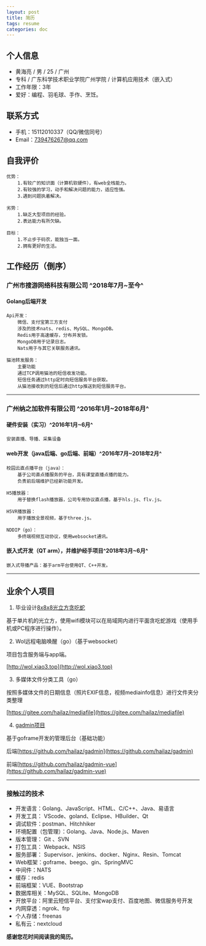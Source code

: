 ```yaml
---
layout: post
title: 简历
tags: resume
categories: doc
---
```


## 个人信息

- 黄海亮 / 男 / 25 / 广州
- 专科 / 广东科学技术职业学院广州学院 / 计算机应用技术（嵌入式）
- 工作年限：3年
- 爱好：编程、羽毛球、手作、烹饪。

## 联系方式

- 手机：15112010337（QQ/微信同号）
- Email：739476267@qq.com


## 自我评价

    优势：
        1.有较广的知识面（计算机软硬件），有web全栈能力。
        2.有较强的学习，动手和解决问题的能力，适应性强。
        3.遇到问题执着解决。

    劣势：
        1.缺乏大型项目的经验。
        2.表达能力有所欠缺。

    目标：
        1.不止步于码农，能独当一面。
        2.拥有更好的生活。

## 工作经历（倒序）

### 广州市搜游网络科技有限公司 ^2018年7月~至今^

#### Golang后端开发

```
Api开发：
    微信、支付宝第三方支付
    涉及的技术nats、redis、MySQL、MongoDB。
    Redis用于高速缓存，分布并发锁。
    MongoDB用于记录日志。
    Nats用于与其它关联服务通讯。

猫池转发服务：
    主要功能
    通过TCP调用猫池的短信收发功能。
    短信任务通过http定时向短信服务平台获取。
    从猫池接收到的短信后通过http推送到短信服务平台。
```

----

### 广州纳之加软件有限公司 ^2016年1月~2018年6月^

#### 硬件安装（实习）^2016年1月~6月^

```
安装直播、导播、采集设备
```

#### web开发（java后端、go后端、前端）^2016年7月~2018年2月^

```
校园云直点播平台（java）：
    基于公司直点播服务的平台，具有课堂直播点播的能力。
    负责前后端维护已经新功能开发。

H5播放器：
    用于替换flash播放器，公司专用协议直点播，基于hls.js、flv.js。

H5VR播放器：
    用于播放全景视频，基于three.js。

NDDIP（go）：
    多终端视频互动协议，使用websocket通讯。
```

#### 嵌入式开发（QT arm），并维护经手项目^2018年3月~6月^

```
嵌入式导播产品：基于arm平台使用QT、C++开发。
```

----

## 业余个人项目

1. 毕业设计[8x8x8光立方贪吃蛇](https://v.youku.com/v_show/id_XMTQ0MDY1NjQ0NA==.html?spm=a2h0j.11185381.listitem_page1.5~A)

基于单片机的光立方，使用wifi模块可以在局域网内进行平面贪吃蛇游戏（使用手机或PC程序进行操作）。

2. Wol远程电脑唤醒（go）（基于websocket）

项目包含服务端与app端。

[http://wol.xiao3.top](http://wol.xiao3.top)

3. 多媒体文件分类工具（go）

按照多媒体文件的日期信息（照片EXIF信息，视频mediainfo信息）进行文件夹分类整理

[https://gitee.com/hailaz/mediafile](https://gitee.com/hailaz/mediafile)

4. [gadmin项目](http://xiao3.top)

基于goframe开发的管理后台（基础功能）

后端[https://github.com/hailaz/gadmin](https://github.com/hailaz/gadmin)

前端[https://github.com/hailaz/gadmin-vue](https://github.com/hailaz/gadmin-vue)

----

### 接触过的技术

- 开发语言：Golang、JavaScript、HTML、C/C++、Java、易语言
- 开发工具： VScode、goland、Eclipse、HBuilder、Qt
- 调试软件：postman、Hitchhiker
- 环境配置（包管理）：Golang、Java、Node.js、Maven
- 版本管理： Git 、SVN
- 打包工具： Webpack、NSIS
- 服务部署： Supervisor、jenkins、docker、Nginx、Resin、Tomcat
- Web框架：goframe、beego、gin、SpringMVC
- 中间件：NATS
- 缓存：redis
- 前端框架：VUE、Bootstrap
- 数据库相关：MySQL、SQLite、MongoDB
- 开放平台：阿里云短信平台、支付宝wap支付、百度地图、微信服务号开发
- 内网穿透：ngrok、frp
- 个人存储：freenas
- 私有云：nextcloud

**感谢您花时间阅读我的简历。**